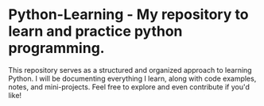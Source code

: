 # Python-Learning - My repository to learn and practice python programming. 

This repository serves as a structured and organized approach to learning Python. I will be documenting everything I learn, along with code examples, notes, and mini-projects. Feel free to explore and even contribute if you'd like!

